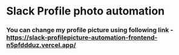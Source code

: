 # Slack Profile photo automation

### You can change my profile picture using following link - https://slack-profilepicture-automation-frontend-n5pfddduz.vercel.app/
